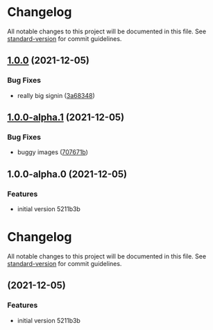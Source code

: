 # Changelog

All notable changes to this project will be documented in this file. See [standard-version](https://github.com/conventional-changelog/standard-version) for commit guidelines.

## [1.0.0](https://github.com/develowlper/hochzeit-f-und-f/compare/v1.0.0-alpha.1...v1.0.0) (2021-12-05)


### Bug Fixes

* really big signin ([3a68348](https://github.com/develowlper/hochzeit-f-und-f/commit/3a683484042c63800b4d7ca86d6390eb4e4c4385))

## [1.0.0-alpha.1](https://github.com/develowlper/hochzeit-f-und-f/compare/v1.0.0-alpha.0...v1.0.0-alpha.1) (2021-12-05)


### Bug Fixes

* buggy images ([707671b](https://github.com/develowlper/hochzeit-f-und-f/commit/707671b7c17a77a5ffc06c98b9f2a92b8dd6375b))

## 1.0.0-alpha.0 (2021-12-05)


### Features

* initial version 5211b3b

# Changelog

All notable changes to this project will be documented in this file. See [standard-version](https://github.com/conventional-changelog/standard-version) for commit guidelines.

##  (2021-12-05)


### Features

* initial version 5211b3b
